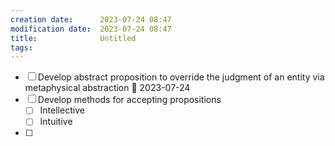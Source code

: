 ```yaml
---
creation date:		2023-07-24 08:47
modification date:	2023-07-24 08:47
title: 				Untitled
tags:
---
```

- [ ] Develop abstract proposition to override the judgment of an entity via metaphysical abstraction 📅 2023-07-24 
- [ ] Develop methods for accepting propositions
	- [ ] Intellective
	- [ ] Intuitive
- [ ] 
